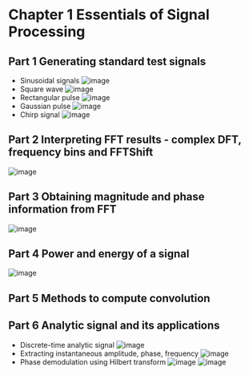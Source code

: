 # Chapter 1 Essentials of Signal Processing
## Part 1 Generating standard test signals
- Sinusoidal signals
![image](https://github.com/szdp613/NYCU_WC/blob/main/chapter1/picture/1-1.png)
- Square wave
![image](https://github.com/szdp613/NYCU_WC/blob/main/chapter1/picture/1-2.png)
- Rectangular pulse
![image](https://github.com/szdp613/NYCU_WC/blob/main/chapter1/picture/1-3.png)
- Gaussian pulse
![image](https://github.com/szdp613/NYCU_WC/blob/main/chapter1/picture/1-4.png)
- Chirp signal
![image](https://github.com/szdp613/NYCU_WC/blob/main/chapter1/picture/1-5.png)

## Part 2 Interpreting FFT results - complex DFT, frequency bins and FFTShift
![image](https://github.com/szdp613/NYCU_WC/blob/main/chapter1/picture/2-1.png)

## Part 3 Obtaining magnitude and phase information from FFT
![image](https://github.com/szdp613/NYCU_WC/blob/main/chapter1/picture/3-1.png)

## Part 4 Power and energy of a signal
![image](https://github.com/szdp613/NYCU_WC/blob/main/chapter1/picture/4-1.png)

## Part 5 Methods to compute convolution

## Part 6 Analytic signal and its applications
- Discrete-time analytic signal
![image](https://github.com/szdp613/NYCU_WC/blob/main/chapter1/picture/6-1.png)
- Extracting instantaneous amplitude, phase, frequency
![image](https://github.com/szdp613/NYCU_WC/blob/main/chapter1/picture/6-2.png)
- Phase demodulation using Hilbert transform
![image](https://github.com/szdp613/NYCU_WC/blob/main/chapter1/picture/6-3.png)
![image](https://github.com/szdp613/NYCU_WC/blob/main/chapter1/picture/6-4.png)
